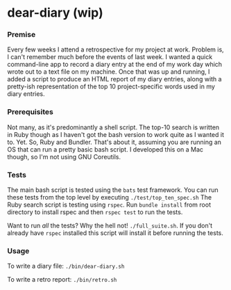 # dear-diary (wip)

### Premise
Every few weeks I attend a retrospective for my project at work. Problem is, I can't remember much before the events of last week.
I wanted a quick command-line app to record a diary entry at the end of my work day which wrote out to a text file on my machine.
Once that was up and running, I added a script to produce an HTML report of my diary entries, along with a pretty-ish representation of the top 10 project-specific words used in my diary entries.

### Prerequisites
Not many, as it's predominantly a shell script. The top-10 search is written in Ruby though as I haven't got the bash version to work quite as I wanted it to. Yet.
So, Ruby and Bundler. That's about it, assuming you are running an OS that can run a pretty basic bash script. I developed this on a Mac though, so I'm not using GNU Coreutils.

### Tests
The main bash script is tested using the `bats` test framework. You can run these tests from the top level by executing `./test/top_ten_spec.sh`
The Ruby search script is testing using `rspec`. Run `bundle install` from root directory to install rspec and then `rspec test` to run the tests.

Want to run *all* the tests? Why the hell not! `./full_suite.sh`. If you don't already have `rspec` installed this script will install it before running the tests.
### Usage
To write a diary file: `./bin/dear-diary.sh`

To write a retro report: `./bin/retro.sh`
